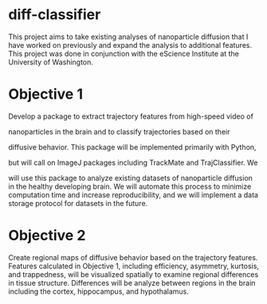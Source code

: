 # diff-classifier
This project aims to take existing analyses of nanoparticle diffusion that I have worked on previously and expand the analysis to additional features.  This project was done in conjunction with the eScience Institute at the University of Washington.

# Objective 1

Develop a package to extract trajectory features from high-speed video of

nanoparticles in the brain and to classify trajectories based on their

diffusive behavior.  This package will be implemented primarily with Python,

but will call on ImageJ packages including TrackMate and TrajClassifier.  We

will use this package to analyze existing datasets of nanoparticle diffusion in
the healthy developing brain.  We will automate this process to minimize
computation time and increase reproducibility, and we will implement a data
storage protocol for datasets in the future.

# Objective 2

Create regional maps of diffusive behavior based on the trajectory features.  
Features calculated in Objective 1, including efficiency, asymmetry, kurtosis,
and trappedness, will be visualized spatially to examine regional differences
in tissue structure.  Differences will be analyze between regions in the brain
including the cortex, hippocampus, and hypothalamus.  
